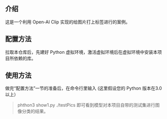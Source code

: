 ## 介绍
这是一个利用 Open-AI Clip 实现的给图片打上标签进行的案例。
## 配置方法

拉取本仓库后，先建好 Python 虚拟环境，激活虚拟环境后在虚拟环境中安装本项目所依赖的库。

## 使用方法
做完“配置方法”一节的准备后，在命令行里输入 (这里假设您的 Python 版本在3.0以上）
> phthon3 show1.py ./testPics
即可看到模型对本项目自带的测试集进行图像分类的结果。
